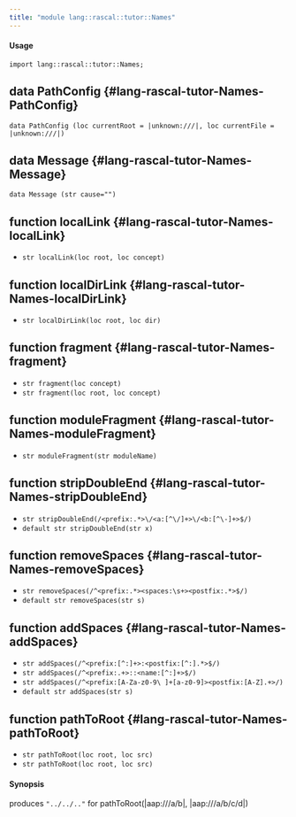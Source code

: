 ```yaml
---
title: "module lang::rascal::tutor::Names"
---
```


#### Usage

`import lang::rascal::tutor::Names;`


## data PathConfig {#lang-rascal-tutor-Names-PathConfig}

```rascal
data PathConfig (loc currentRoot = |unknown:///|, loc currentFile = |unknown:///|)
```

## data Message {#lang-rascal-tutor-Names-Message}

```rascal
data Message (str cause="")
```

## function localLink {#lang-rascal-tutor-Names-localLink}

* ``str localLink(loc root, loc concept)``

## function localDirLink {#lang-rascal-tutor-Names-localDirLink}

* ``str localDirLink(loc root, loc dir)``

## function fragment {#lang-rascal-tutor-Names-fragment}

* ``str fragment(loc concept)``
* ``str fragment(loc root, loc concept)``

## function moduleFragment {#lang-rascal-tutor-Names-moduleFragment}

* ``str moduleFragment(str moduleName)``

## function stripDoubleEnd {#lang-rascal-tutor-Names-stripDoubleEnd}

* ``str stripDoubleEnd(/<prefix:.*>\/<a:[^\/]+>\/<b:[^\-]+>$/)``
* ``default str stripDoubleEnd(str x)``

## function removeSpaces {#lang-rascal-tutor-Names-removeSpaces}

* ``str removeSpaces(/^<prefix:.*><spaces:\s+><postfix:.*>$/)``
* ``default str removeSpaces(str s)``

## function addSpaces {#lang-rascal-tutor-Names-addSpaces}

* ``str addSpaces(/^<prefix:[^:]+>:<postfix:[^:].*>$/)``
* ``str addSpaces(/^<prefix:.+>::<name:[^:]+>$/)``
* ``str addSpaces(/^<prefix:[A-Za-z0-9\ ]+[a-z0-9]><postfix:[A-Z].+>/)``
* ``default str addSpaces(str s)``

## function pathToRoot {#lang-rascal-tutor-Names-pathToRoot}

* ``str pathToRoot(loc root, loc src)``
* ``str pathToRoot(loc root, loc src)``

#### Synopsis

produces `"../../.."` for pathToRoot(|aap:///a/b|, |aap:///a/b/c/d|)  

